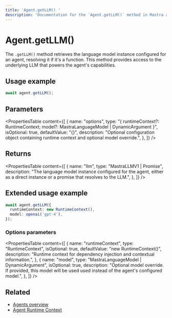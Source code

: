 ```yaml
---
title: 'Agent.getLLM() '
description: 'Documentation for the `Agent.getLLM()` method in Mastra agents, which retrieves the language model instance.'
---
```


# Agent.getLLM()

The `.getLLM()` method retrieves the language model instance configured for an agent, resolving it if it's a function. This method provides access to the underlying LLM that powers the agent's capabilities.

## Usage example

```typescript copy
await agent.getLLM();
```

## Parameters

<PropertiesTable
content={[
{
name: "options",
type: "{ runtimeContext?: RuntimeContext; model?: MastraLanguageModel | DynamicArgument<MastraLanguageModel> }",
isOptional: true,
defaultValue: "{}",
description: "Optional configuration object containing runtime context and optional model override.",
},
]}
/>

## Returns

<PropertiesTable
content={[
{
name: "llm",
type: "MastraLLMV1 | Promise<MastraLLMV1>",
description: "The language model instance configured for the agent, either as a direct instance or a promise that resolves to the LLM.",
},
]}
/>

## Extended usage example

```typescript copy
await agent.getLLM({
  runtimeContext: new RuntimeContext(),
  model: openai('gpt-4'),
});
```

### Options parameters

<PropertiesTable
content={[
{
name: "runtimeContext",
type: "RuntimeContext",
isOptional: true,
defaultValue: "new RuntimeContext()",
description: "Runtime context for dependency injection and contextual information.",
},
{
name: "model",
type: "MastraLanguageModel | DynamicArgument<MastraLanguageModel>",
isOptional: true,
description: "Optional model override. If provided, this model will be used used instead of the agent's configured model.",
},
]}
/>

## Related

- [Agents overview](../../docs/agents/overview)
- [Agent Runtime Context](../../docs/agents/runtime-context)
